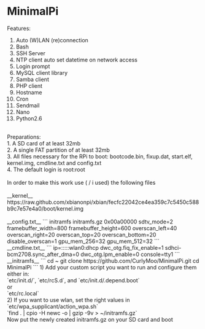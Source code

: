 MinimalPi
=========
Features:<br />
1. Auto (W)LAN (re)connection<br />
2. Bash<br />
3. SSH Server<br />
4. NTP client auto set datetime on network access<br />
5. Login prompt<br />
6. MySQL client library<br />
7. Samba client<br />
8. PHP client<br />
9. Hostname<br />
10. Cron<br />
11. Sendmail<br />
12. Nano<br />
13. Python2.6<br />
<br />
Preparations:<br />
1. A SD card of at least 32mb<br />
2. A single FAT partition of at least 32mb<br />
3. All files necessary for the RPi to boot: bootcode.bin, fixup.dat, start.elf, kernel.img, cmdline.txt and config.txt<br />
4. The default login is root:root<br />
<br />
In order to make this work use ( / i used) the following files<br />
<br />
__kernel__
<br />
https://raw.github.com/xbianonpi/xbian/fecfc22042ce4ea359c7c5450c588b9c7e57e4a0/boot/kernel.img<br />
<br />
__config.txt__
```
initramfs initramfs.gz 0x00a00000
sdtv_mode=2
framebuffer_width=800
framebuffer_height=600
overscan_left=40
overscan_right=20
overscan_top=20
overscan_bottom=20
disable_overscan=1
gpu_mem_256=32
gpu_mem_512=32 
```
<br />
__cmdline.txt__
```
ip=:::::wlan0:dhcp dwc_otg.fiq_fix_enable=1 sdhci-bcm2708.sync_after_dma=0 dwc_otg.lpm_enable=0 console=tty1
```
<br />
__initramfs__
```
cd ~
git clone https://github.com/CurlyMoo/MinimalPi.git
cd MinimalPi
```
1) Add your custom script you want to run and configure them either in:<br />
`etc/init.d/`, `etc/rcS.d`, and `etc/init.d/.depend.boot`<br />
or<br />
`etc/rc.local`<br />
2) If you want to use wlan, set the right values in `etc/wpa_supplicant/action_wpa.sh`<br />
`find . | cpio -H newc -o | gzip -9v > ~/initramfs.gz`
<br />
Now put the newly created initramfs.gz on your SD card and boot
